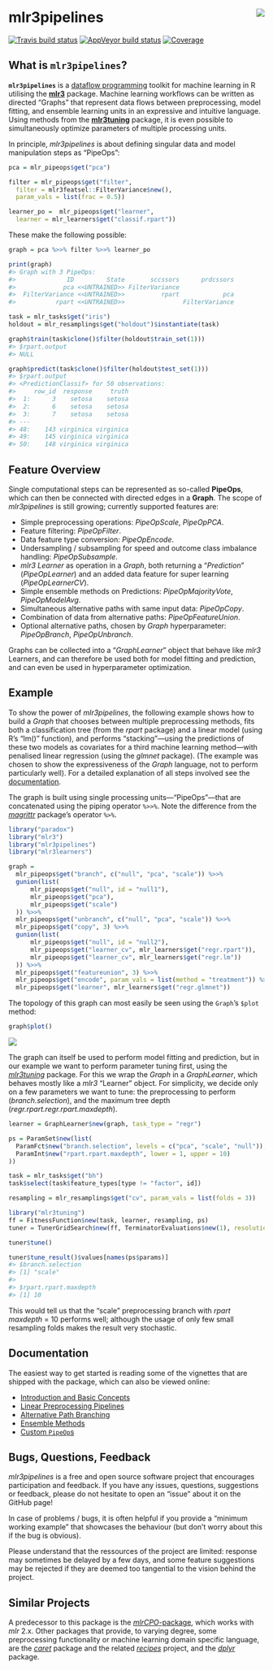 
# mlr3pipelines <img src="man/figures/logo.png" align="right" />

[![Travis build
status](https://travis-ci.org/mlr-org/mlr3pipelines.svg?branch=master)](https://travis-ci.org/mlr-org/mlr3pipelines)
[![AppVeyor build
status](https://ci.appveyor.com/api/projects/status/github/mlr-org/mlr3pipelines?branch=master&svg=true)](https://ci.appveyor.com/project/mlr-org/mlr3pipelines)
[![Coverage](https://codecov.io/github/mlr-org/mlr3pipelines/branch/master/graphs/badge.svg)](https://codecov.io/github/mlr-org/mlr3pipelines)

## What is `mlr3pipelines`?

**`mlr3pipelines`** is a [dataflow
programming](https://en.wikipedia.org/wiki/Dataflow_programming) toolkit
for machine learning in R utilising the
**[mlr3](https://github.com/mlr-org/mlr3)** package. Machine learning
workflows can be written as directed “Graphs” that represent data flows
between preprocessing, model fitting, and ensemble learning units in an
expressive and intuitive language. Using methods from the
**[mlr3tuning](https://github.com/mlr-org/mlr3tuning)** package, it is
even possible to simultaneously optimize parameters of multiple
processing units.

In principle, *mlr3pipelines* is about defining singular data and model
manipulation steps as “PipeOps”:

``` r
pca = mlr_pipeops$get("pca")

filter = mlr_pipeops$get("filter",
  filter = mlr3featsel::FilterVariance$new(),
  param_vals = list(frac = 0.5))

learner_po =  mlr_pipeops$get("learner",
  learner = mlr_learners$get("classif.rpart"))
```

These make the following possible:

``` r
graph = pca %>>% filter %>>% learner_po

print(graph)
#> Graph with 3 PipeOps:
#>              ID         State       sccssors      prdcssors
#>             pca <<UNTRAINED>> FilterVariance               
#>  FilterVariance <<UNTRAINED>>          rpart            pca
#>           rpart <<UNTRAINED>>                FilterVariance

task = mlr_tasks$get("iris")
holdout = mlr_resamplings$get("holdout")$instantiate(task)

graph$train(task$clone()$filter(holdout$train_set(1)))
#> $rpart.output
#> NULL

graph$predict(task$clone()$filter(holdout$test_set(1)))
#> $rpart.output
#> <PredictionClassif> for 50 observations:
#>     row_id  response     truth
#>  1:      3    setosa    setosa
#>  2:      6    setosa    setosa
#>  3:      7    setosa    setosa
#> ---                           
#> 48:    143 virginica virginica
#> 49:    145 virginica virginica
#> 50:    148 virginica virginica
```

## Feature Overview

Single computational steps can be represented as so-called **PipeOps**,
which can then be connected with directed edges in a **Graph**. The
scope of *mlr3pipelines* is still growing; currently supported features
are:

  - Simple preprocessing operations: *PipeOpScale*, *PipeOpPCA*.
  - Feature filtering: *PipeOpFilter*.
  - Data feature type conversion: *PipeOpEncode*.
  - Undersampling / subsampling for speed and outcome class imbalance
    handling: *PipeOpSubsample*.
  - *mlr3* *Learner* as operation in a *Graph*, both returning a
    “*Prediction*” (*PipeOpLearner*) and an added data feature for
    super learning (*PipeOpLearnerCV*).
  - Simple ensemble methods on Predictions: *PipeOpMajorityVote*,
    *PipeOpModelAvg*.
  - Simultaneous alternative paths with same input data: *PipeOpCopy*.
  - Combination of data from alternative paths: *PipeOpFeatureUnion*.
  - Optional alternative paths, chosen by *Graph* hyperparameter:
    *PipeOpBranch*, *PipeOpUnbranch*.

Graphs can be collected into a “*GraphLearner*” object that behave like
*mlr3* Learners, and can therefore be used both for model fitting and
prediction, and can even be used in hyperparameter optimization.

## Example

To show the power of *mlr3pipelines*, the following example shows how to
build a *Graph* that chooses between multiple preprocessing methods,
fits both a classification tree (from the *rpart* package) and a linear
model (using R’s “lm()” function), and performs “stacking”—using the
predictions of these two models as covariates for a third machine
learning method—with penalised linear regression (using the *glmnet*
package). (The example was chosen to show the expressiveness of the
*Graph* language, not to perform particularly well). For a detailed
explanation of all steps involved see the
[documentation](documentation).

The graph is built using single processing units—“PipeOps”—that are
concatenated using the piping operator `%>>%`. Note the difference from
the *[magrittr](https://github.com/tidyverse/magrittr)* package’s
operator `%>%`.

``` r
library("paradox")
library("mlr3")
library("mlr3pipelines")
library("mlr3learners")

graph =
  mlr_pipeops$get("branch", c("null", "pca", "scale")) %>>%
  gunion(list(
      mlr_pipeops$get("null", id = "null1"),
      mlr_pipeops$get("pca"),
      mlr_pipeops$get("scale")
  )) %>>%
  mlr_pipeops$get("unbranch", c("null", "pca", "scale")) %>>%
  mlr_pipeops$get("copy", 3) %>>%
  gunion(list(
      mlr_pipeops$get("null", id = "null2"),
      mlr_pipeops$get("learner_cv", mlr_learners$get("regr.rpart")),
      mlr_pipeops$get("learner_cv", mlr_learners$get("regr.lm"))
  )) %>>%
  mlr_pipeops$get("featureunion", 3) %>>%
  mlr_pipeops$get("encode", param_vals = list(method = "treatment")) %>>%
  mlr_pipeops$get("learner", mlr_learners$get("regr.glmnet"))
```

The topology of this graph can most easily be seen using the `Graph`’s
`$plot` method:

``` r
graph$plot()
```

![](README_files/figure-gfm/graphplot-1.png)<!-- -->

The graph can itself be used to perform model fitting and prediction,
but in our example we want to perform parameter tuning first, using the
*[mlr3tuning](https://github.com/mlr-org/mlr3tuning)* package. For this
we wrap the *Graph* in a *GraphLearner*, which behaves mostly like a
*mlr3* “Learner” object. For simplicity, we decide only on a few
parameters we want to tune: the preprocessing to perform
(*branch.selection*), and the maximum tree depth
(*regr.rpart.regr.rpart.maxdepth*).

``` r
learner = GraphLearner$new(graph, task_type = "regr")

ps = ParamSet$new(list(
  ParamFct$new("branch.selection", levels = c("pca", "scale", "null")),
  ParamInt$new("rpart.rpart.maxdepth", lower = 1, upper = 10)
))

task = mlr_tasks$get("bh")
task$select(task$feature_types[type != "factor", id])

resampling = mlr_resamplings$get("cv", param_vals = list(folds = 3))
```

``` r
library("mlr3tuning")
ff = FitnessFunction$new(task, learner, resampling, ps)
tuner = TunerGridSearch$new(ff, TerminatorEvaluations$new(1), resolution = 3)

tuner$tune()

tuner$tune_result()$values[names(ps$params)]
#> $branch.selection
#> [1] "scale"
#> 
#> $rpart.rpart.maxdepth
#> [1] 10
```

This would tell us that the “scale” preprocessing branch with *rpart*
*maxdepth* = 10 performs well; although the usage of only few small
resampling folds makes the result very stochastic.

## Documentation

The easiest way to get started is reading some of the vignettes that are
shipped with the package, which can also be viewed online:

  - [Introduction and Basic
    Concepts](https://mlr-org.github.io/mlr3pipelines/articles/basic_concepts.html)
  - [Linear Preprocessing
    Pipelines](https://mlr-org.github.io/mlr3pipelines/articles/a_simple_pipeline.html)
  - [Alternative Path
    Branching](https://mlr-org.github.io/mlr3pipelines/articles/branching.html)
  - [Ensemble
    Methods](https://mlr-org.github.io/mlr3pipelines/articles/stacking_and_bagging.html)
  - [Custom
    `PipeOp`s](https://mlr-org.github.io/mlr3pipelines/articles/create_a_custom_pipeop.html)

## Bugs, Questions, Feedback

*mlr3pipelines* is a free and open source software project that
encourages participation and feedback. If you have any issues,
questions, suggestions or feedback, please do not hesitate to open an
“issue” about it on the GitHub page\!

In case of problems / bugs, it is often helpful if you provide a
“minimum working example” that showcases the behaviour (but don’t
worry about this if the bug is obvious).

Please understand that the ressources of the project are limited:
response may sometimes be delayed by a few days, and some feature
suggestions may be rejected if they are deemed too tangential to the
vision behind the project.

## Similar Projects

A predecessor to this package is the
[*mlrCPO*-package](https://github.com/mlr-org/mlrCPO), which works with
*mlr* 2.x. Other packages that provide, to varying degree, some
preprocessing functionality or machine learning domain specific
language, are the *[caret](https://github.com/topepo/caret)* package and
the related *[recipes](https://tidymodels.github.io/recipes/)* project,
and the *[dplyr](https://github.com/tidyverse/dplyr)* package.
